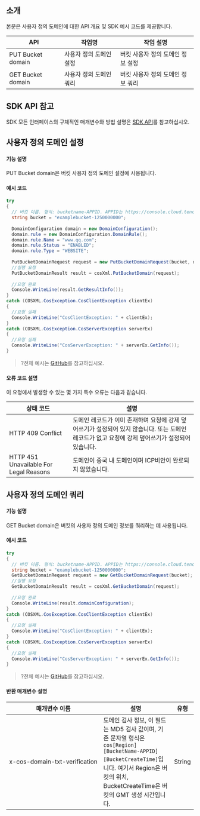## 소개

본문은 사용자 정의 도메인에 대한 API 개요 및 SDK 예시 코드를 제공합니다.

| API               | 작업명         | 작업 설명                   |
| ----------------- | -------------- | -------------------------- |
| PUT Bucket domain | 사용자 정의 도메인 설정 | 버킷 사용자 정의 도메인 정보 설정 |
| GET Bucket domain | 사용자 정의 도메인 쿼리 | 버킷 사용자 정의 도메인 정보 쿼리 |

## SDK API 참고

SDK 모든 인터페이스의 구체적인 매개변수와 방법 설명은 [SDK API](https://cos-dotnet-sdk-doc-1253960454.file.myqcloud.com/)를 참고하십시오.

## 사용자 정의 도메인 설정

#### 기능 설명

PUT Bucket domain은 버킷 사용자 정의 도메인 설정에 사용됩니다.

#### 예시 코드

[//]: # (.cssg-snippet-put-bucket-domain)
```cs
try
{
  // 버킷 이름. 형식: bucketname-APPID. APPID는 https://console.cloud.tencent.com/developer를 참고하십시오.
  string bucket = "examplebucket-1250000000";
  
  DomainConfiguration domain = new DomainConfiguration();
  domain.rule = new DomainConfiguration.DomainRule();
  domain.rule.Name = "www.qq.com";
  domain.rule.Status = "ENABLED";
  domain.rule.Type = "WEBSITE";
  
  PutBucketDomainRequest request = new PutBucketDomainRequest(bucket, domain);   
  //실행 요청
  PutBucketDomainResult result = cosXml.PutBucketDomain(request);
  
  //요청 완료
  Console.WriteLine(result.GetResultInfo());
}
catch (COSXML.CosException.CosClientException clientEx)
{
  //요청 실패
  Console.WriteLine("CosClientException: " + clientEx);
}
catch (COSXML.CosException.CosServerException serverEx)
{
  //요청 실패
  Console.WriteLine("CosServerException: " + serverEx.GetInfo());
}
```

>?전체 예시는 [GitHub](https://github.com/tencentyun/cos-snippets/tree/master/dotnet/dist/BucketDomain.cs)를 참고하십시오.

#### 오류 코드 설명

이 요청에서 발생할 수 있는 몇 가지 특수 오류는 다음과 같습니다.

| 상태 코드                                 | 설명                                                         |
| -------------------------------------- | ------------------------------------------------------------ |
| HTTP 409 Conflict                      | 도메인 레코드가 이미 존재하며 요청에 강제 덮어쓰기가 설정되어 있지 않습니다. 또는 도메인 레코드가 없고 요청에 강제 덮어쓰기가 설정되어 있습니다. |
| HTTP 451 Unavailable For Legal Reasons | 도메인이 중국 내 도메인이며 ICP비안이 완료되지 않았습니다.                           |

## 사용자 정의 도메인 쿼리

#### 기능 설명

GET Bucket domain은 버킷의 사용자 정의 도메인 정보를 쿼리하는 데 사용됩니다.

#### 예시 코드

[//]: # (.cssg-snippet-get-bucket-domain)
```cs
try
{
  // 버킷 이름. 형식: bucketname-APPID. APPID는 https://console.cloud.tencent.com/developer를 참고하십시오.
  string bucket = "examplebucket-1250000000";
  GetBucketDomainRequest request = new GetBucketDomainRequest(bucket);   
  //실행 요청
  GetBucketDomainResult result = cosXml.GetBucketDomain(request);
  
  //요청 완료
  Console.WriteLine(result.domainConfiguration);
}
catch (COSXML.CosException.CosClientException clientEx)
{
  //요청 실패
  Console.WriteLine("CosClientException: " + clientEx);
}
catch (COSXML.CosException.CosServerException serverEx)
{
  //요청 실패
  Console.WriteLine("CosServerException: " + serverEx.GetInfo());
}
```

>?전체 예시는 [GitHub](https://github.com/tencentyun/cos-snippets/tree/master/dotnet/dist/BucketDomain.cs)를 참고하십시오.


#### 반환 매개변수 설명

<table>
<thead>
<tr>
<th>매개변수 이름</th>
<th>설명</th>
<th>유형</th>
</tr>
</thead>
<tbody><tr>
<td nowrap="nowrap">x-cos-domain-txt-verification</td>
<td>도메인 검사 정보, 이 필드는 MD5 검사 값이며, 기존 문자열 형식은 <code>cos[Region][BucketName-APPID][BucketCreateTime]</code>입니다. 여기서 Region은 버킷의 위치, BucketCreateTime은 버킷의 GMT 생성 시간입니다.</td>
<td>String</td>
</tr>
</tbody></table>

